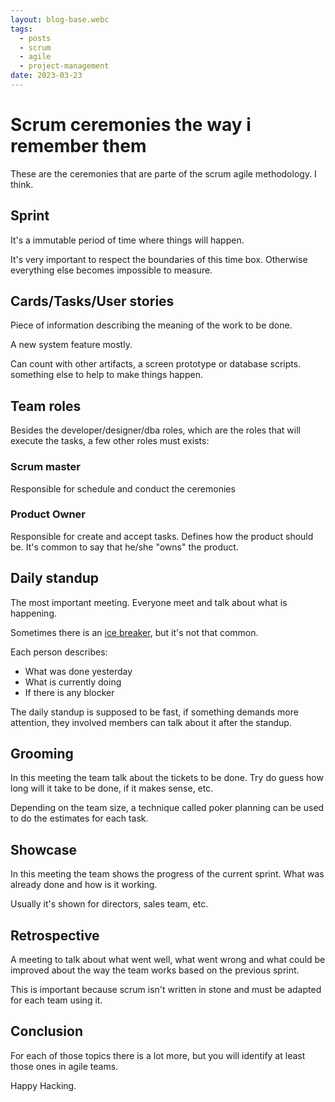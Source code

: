 ```yaml
---
layout: blog-base.webc
tags:
  - posts
  - scrum
  - agile
  - project-management
date: 2023-03-23
---
```

# Scrum ceremonies the way i remember them

These are the ceremonies that are parte of the scrum agile methodology. I think.

## Sprint

It's a immutable period of time where things will happen.

It's very important to respect the boundaries of this time box. Otherwise
everything else becomes impossible to measure.

## Cards/Tasks/User stories

Piece of information describing the meaning of the work to be done.

A new system feature mostly.

Can count with other artifacts, a screen prototype or database scripts.
something else to help to make things happen.

## Team roles

Besides the developer/designer/dba roles, which are the roles that will execute
the tasks, a few other roles must exists:

### Scrum master

Responsible for schedule and conduct the ceremonies

### Product Owner

Responsible for create and accept tasks. Defines how the product should be. It's
common to say that he/she "owns" the product.

## Daily standup

The most important meeting. Everyone meet and talk about what is happening.

Sometimes there is an [ice breaker](https://resources.scrumalliance.org/Article/icebreakers-scrum-alliance-masters-use-build-trust-teams),
but it's not that common.

Each person describes:

- What was done yesterday
- What is currently doing
- If there is any blocker

The daily standup is supposed to be fast, if something demands more attention,
they involved members can talk about it after the standup.

## Grooming

In this meeting the team talk about the tickets to be done. Try do guess how
long will it take to be done, if it makes sense, etc.

Depending on the team size, a technique called poker planning can be used to do
the estimates for each task.

## Showcase

In this meeting the team shows the progress of the current sprint. What was
already done and how is it working.

Usually it's shown for directors, sales team, etc.

## Retrospective

A meeting to talk about what went well, what went wrong and what could be
improved about the way the team works based on the previous sprint.

This is important because scrum isn't written in stone and must be adapted for
each team using it.

## Conclusion

For each of those topics there is a lot more, but you will identify at least
those ones in agile teams.

Happy Hacking.
